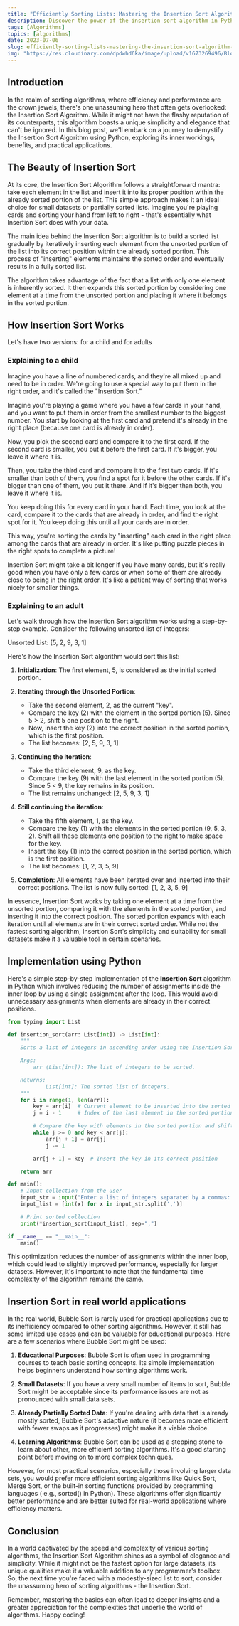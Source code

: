```yaml
---
title: "Efficiently Sorting Lists: Mastering the Insertion Sort Algorithm in Python"
description: Discover the power of the insertion sort algorithm in Python and learn how to efficiently sort lists for improved data organization. Explore step-by-step implementation, practical examples, and tips for optimizing sorting performance.
tags: [Algorithms]
topics: [algorithms]
date: 2023-07-06
slug: efficiently-sorting-lists-mastering-the-insertion-sort-algorithm-in-python
img: "https://res.cloudinary.com/dpdwhd6ka/image/upload/v1673269496/Blog/articles/nuxt-js/helloworld_gnvjcx.png"
---
```


## Introduction

In the realm of sorting algorithms, where efficiency and performance are the crown jewels, there's one unassuming hero
that often gets overlooked: the Insertion Sort Algorithm. While it might not have the flashy reputation of its
counterparts, this algorithm boasts a unique simplicity and elegance that can't be ignored. In this blog post, we'll
embark on a journey to demystify the Insertion Sort Algorithm using Python, exploring its inner workings, benefits, and
practical applications.

## The Beauty of Insertion Sort

At its core, the Insertion Sort Algorithm follows a straightforward mantra: take each element in the list and insert it
into its proper position within the already sorted portion of the list. This simple approach makes it an ideal choice
for small datasets or partially sorted lists. Imagine you're playing cards and sorting your hand from left to right -
that's essentially what Insertion Sort does with your data.

The main idea behind the Insertion Sort algorithm is to build a sorted list gradually by iteratively inserting each
element from the unsorted portion of the list into its correct position within the already sorted portion. This process
of "inserting" elements maintains the sorted order and eventually results in a fully sorted list.

The algorithm takes advantage of the fact that a list with only one element is inherently sorted. It then expands this
sorted portion by considering one element at a time from the unsorted portion and placing it where it belongs in the
sorted portion.

## How Insertion Sort Works

Let's have two versions: for a child and for adults

### Explaining to a child

Imagine you have a line of numbered cards, and they're all mixed up and need to be in order. We're going to use a
special way to put them in the right order, and it's called the "Insertion Sort."

Imagine you're playing a game where you have a few cards in your hand, and you want to put them in order from the
smallest number to the biggest number. You start by looking at the first card and pretend it's already in the right
place (because one card is already in order).

Now, you pick the second card and compare it to the first card. If the second card is smaller, you put it before the
first card. If it's bigger, you leave it where it is.

Then, you take the third card and compare it to the first two cards. If it's smaller than both of them, you find a spot
for it before the other cards. If it's bigger than one of them, you put it there. And if it's bigger than both, you
leave it where it is.

You keep doing this for every card in your hand. Each time, you look at the card, compare it to the cards that are
already in order, and find the right spot for it. You keep doing this until all your cards are in order.

This way, you're sorting the cards by "inserting" each card in the right place among the cards that are already in
order. It's like putting puzzle pieces in the right spots to complete a picture!

Insertion Sort might take a bit longer if you have many cards, but it's really good when you have only a few cards or
when some of them are already close to being in the right order. It's like a patient way of sorting that works nicely
for smaller things.

### Explaining to an adult

Let's walk through how the Insertion Sort algorithm works using a step-by-step example. Consider the following unsorted
list of integers:

Unsorted List: [5, 2, 9, 3, 1]

Here's how the Insertion Sort algorithm would sort this list:

1. **Initialization**: The first element, 5, is considered as the initial sorted portion.
2. **Iterating through the Unsorted Portion**:

   - Take the second element, 2, as the current "key".
   - Compare the key (2) with the element in the sorted portion (5). Since 5 > 2, shift 5 one position to the right.
   - Now, insert the key (2) into the correct position in the sorted portion, which is the first position.
   - The list becomes: [2, 5, 9, 3, 1]

3. **Continuing the iteration**:

   - Take the third element, 9, as the key.
   - Compare the key (9) with the last element in the sorted portion (5). Since 5 < 9, the key remains in its position.
   - The list remains unchanged: [2, 5, 9, 3, 1]

4. **Still continuing the iteration**:

   - Take the fifth element, 1, as the key.
   - Compare the key (1) with the elements in the sorted portion (9, 5, 3, 2). Shift all these elements one position to
     the right to make space for the key.
   - Insert the key (1) into the correct position in the sorted portion, which is the first position.
   - The list becomes: [1, 2, 3, 5, 9]

5. **Completion**: All elements have been iterated over and inserted into their correct positions. The list is now fully
   sorted: [1, 2, 3, 5, 9]

In essence, Insertion Sort works by taking one element at a time from the unsorted portion, comparing it with the
elements in the sorted portion, and inserting it into the correct position. The sorted portion expands with each
iteration until all elements are in their correct sorted order. While not the fastest sorting algorithm, Insertion
Sort's simplicity and suitability for small datasets make it a valuable tool in certain scenarios.

## Implementation using Python

Here's a simple step-by-step implementation of the **Insertion Sort** algorithm in Python
which involves reducing the number of assignments inside the inner loop by using a single assignment after the loop.
This would avoid unnecessary assignments when elements are already in their correct positions.

```python [insertion_sort.py]
from typing import List

def insertion_sort(arr: List[int]) -> List[int]:
    """
    Sorts a list of integers in ascending order using the Insertion Sort algorithm.

    Args:
        arr (List[int]): The list of integers to be sorted.

    Returns:
            List[int]: The sorted list of integers.
    """
    for i in range(1, len(arr)):
        key = arr[i]  # Current element to be inserted into the sorted portion
        j = i - 1     # Index of the last element in the sorted portion

        # Compare the key with elements in the sorted portion and shift as needed
        while j >= 0 and key < arr[j]:
            arr[j + 1] = arr[j]
            j -= 1

        arr[j + 1] = key  # Insert the key in its correct position

    return arr

def main():
    # Input collection from the user
    input_str = input("Enter a list of integers separated by a commas: ")
    input_list = [int(x) for x in input_str.split(',')]

    # Print sorted collection
    print(*insertion_sort(input_list), sep=",")

if __name__ == "__main__":
    main()
```

This optimization reduces the number of assignments within the inner loop, which could lead to slightly improved
performance, especially for larger datasets. However, it's important to note that the fundamental time complexity of the
algorithm remains the same.

## Insertion Sort in real world applications

In the real world, Bubble Sort is rarely used for practical applications due to its inefficiency compared to other
sorting algorithms. However, it still has some limited use cases and can be valuable for educational purposes. Here are
a few scenarios where Bubble Sort might be used:

1. **Educational Purposes**: Bubble Sort is often used in programming courses to teach basic sorting concepts. Its
   simple
   implementation helps beginners understand how sorting algorithms work.

2. **Small Datasets**: If you have a very small number of items to sort, Bubble Sort might be acceptable since its
   performance issues are not as pronounced with small data sets.

3. **Already Partially Sorted Data**: If you're dealing with data that is already mostly sorted, Bubble Sort's adaptive
   nature (it becomes more efficient with fewer swaps as it progresses) might make it a viable choice.

4. **Learning Algorithms**: Bubble Sort can be used as a stepping stone to learn about other, more efficient sorting
   algorithms. It's a good starting point before moving on to more complex techniques.

However, for most practical scenarios, especially those involving larger data sets, you would prefer more efficient
sorting algorithms like Quick Sort, Merge Sort, or the built-in sorting functions provided by programming languages (
e.g., sorted() in Python). These algorithms offer significantly better performance and are better suited for real-world
applications where efficiency matters.

## Conclusion

In a world captivated by the speed and complexity of various sorting algorithms, the Insertion Sort Algorithm shines as
a symbol of elegance and simplicity. While it might not be the fastest option for large datasets, its unique qualities
make it a valuable addition to any programmer's toolbox. So, the next time you're faced with a modestly-sized list to
sort, consider the unassuming hero of sorting algorithms - the Insertion Sort.

Remember, mastering the basics can often lead to deeper insights and a greater appreciation for the complexities that
underlie the world of algorithms. Happy coding!
